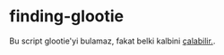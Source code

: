 # finding-glootie
Bu script glootie'yi bulamaz, fakat belki kalbini [çalabilir.](https://www.youtube.com/watch?v=C59LOeIooWo).
